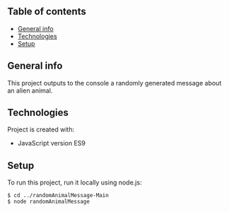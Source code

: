 ## Table of contents
* [General info](#general-info)
* [Technologies](#technologies)
* [Setup](#setup)

## General info
This project outputs to the console a randomly generated message about an alien animal. 
	
## Technologies
Project is created with:
* JavaScript version ES9

	
## Setup
To run this project, run it locally using node.js:

```
$ cd ../randomAnimalMessage-Main
$ node randomAnimalMessage
```